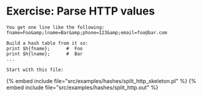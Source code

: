 # Exercise: Parse HTTP values

```
You get one line like the following:
fname=Foo&amp;lname=Bar&amp;phone=123&amp;email=foo@bar.com

Build a hash table from it so:
print $h{fname};      #  Foo 
print $h{lname};      #  Bar
...

Start with this file:
```
{% embed include file="src/examples/hashes/split_http_skeleton.pl" %}
{% embed include file="src/examples/hashes/split_http.out" %}



